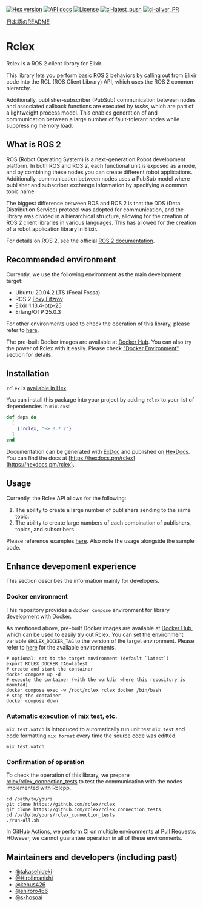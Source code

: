 [![Hex version](https://img.shields.io/hexpm/v/rclex.svg "Hex version")](https://hex.pm/packages/rclex)
[![API docs](https://img.shields.io/hexpm/v/rclex.svg?label=hexdocs "API docs")](https://hexdocs.pm/rclex/readme.html)
[![License](https://img.shields.io/hexpm/l/rclex.svg)](https://github.com/rclex/rclex/blob/main/LICENSE)
[![ci-latest_push](https://github.com/rclex/rclex/actions/workflows/ci_latest.yml/badge.svg)](https://github.com/rclex/rclex/actions/workflows/ci_latest.yml)
[![ci-allver_PR](https://github.com/rclex/rclex/actions/workflows/ci_allver.yml/badge.svg)](https://github.com/rclex/rclex/actions/workflows/ci_allver.yml)

[日本語のREADME](README_ja.md)

# Rclex

Rclex is a ROS 2 client library for Elixir.

This library lets you perform basic ROS 2 behaviors by calling out from Elixir code into the RCL (ROS Client Library) API, which
uses the ROS 2 common hierarchy.

Additionally, publisher-subscriber (PubSub) communication between nodes and associated callback functions are executed by *tasks*,
which are part of a lightweight process model. This enables generation of and communication between a large number of fault-tolerant
nodes while suppressing memory load.

## What is ROS 2

ROS (Robot Operating System) is a next-generation Robot development platform. In both ROS and ROS 2, each functional
unit is exposed as a node, and by combining these nodes you can create different robot applications. Additionally,
communication between nodes uses a PubSub model where publisher and subscriber exchange information by specifying a
common topic name.

The biggest difference between ROS and ROS 2 is that the DDS (Data Distribution Service) protocol was adopted for
communication, and the library was divided in a hierarchical structure, allowing for the creation of ROS 2 client
libraries in various languages. This has allowed for the creation of a robot application library in Elixir.

For details on ROS 2, see the official [ROS 2 documentation](https://index.ros.org/doc/ros2/).

## Recommended environment

Currently, we use the following environment as the main development target:

- Ubuntu 20.04.2 LTS (Focal Fossa)
- ROS 2 [Foxy Fitzroy](https://docs.ros.org/en/foxy/Releases/Release-Foxy-Fitzroy.html)
- Elixir 1.13.4-otp-25
- Erlang/OTP 25.0.3

For other environments used to check the operation of this library,
please refer to [here](https://github.com/rclex/rclex_docker#available-versions-docker-tags).

The pre-built Docker images are available at [Docker Hub](https://hub.docker.com/r/rclex/rclex_docker).
You can also try the power of Rclex with it easily. Please check ["Docker Environment"](#Docker-environment) section for details.

## Installation

`rclex` is [available in Hex](https://hex.pm/docs/publish).

You can install this package into your project
by adding `rclex` to your list of dependencies in `mix.exs`:

```elixir
def deps do
  [
    {:rclex, "~> 0.7.2"}
  ]
end
```

Documentation can be generated with [ExDoc](https://github.com/elixir-lang/ex_doc)
and published on [HexDocs](https://hexdocs.pm).  
You can find the docs at [https://hexdocs.pm/rclex](https://hexdocs.pm/rclex).

## Usage

Currently, the Rclex API allows for the following:

1. The ability to create a large number of publishers sending to the same topic.
2. The ability to create large numbers of each combination of publishers, topics, and subscribers.

Please reference examples [here](https://github.com/rclex/rclex_examples). Also note the usage alongside the sample code.

## Enhance devepoment experience

This section describes the information mainly for developers.

### Docker environment

This repository provides a `docker compose` environment for library development with Docker.

As mentioned above, pre-built Docker images are available at [Docker Hub](https://hub.docker.com/r/rclex/rclex_docker), which can be used to easily try out Rclex.
You can set the environment variable `$RCLEX_DOCKER_TAG` to the version of the target environment. Please refer to [here](https://github.com/rclex/rclex_docker#available-versions-docker-tags) for the available environments.

```
# optional: set to the target environment (default `latest`)
export RCLEX_DOCKER_TAG=latest
# create and start the container
docker compose up -d
# execute the container (with the workdir where this repository is mounted)
docker compose exec -w /root/rclex rclex_docker /bin/bash
# stop the container
docker compose down
```

### Automatic execution of mix test, etc.

`mix test.watch` is introduced to automatically run unit test `mix test` and code formatting `mix format` every time the source code was editted.

```
mix test.watch
```

### Confirmation of operation

To check the operation of this library, we prepare [rclex/rclex_connection_tests](https://github.com/rclex/rclex_connection_tests) to test the communication with the nodes implemented with Rclcpp.

```
cd /path/to/yours
git clone https://github.com/rclex/rclex
git clone https://github.com/rclex/rclex_connection_tests
cd /path/to/yours/rclex_connection_tests
./run-all.sh
```

In [GitHub Actions](https://github.com/rclex/rclex/actions), we perform CI on multiple environments at Pull Requests. HOwever, we cannot guarantee operation in all of these environments.

## Maintainers and developers (including past)

- [@takasehideki](https://github.com/takasehideki)
- [@HiroiImanishi](https://github.com/HiroiImanishi)
- [@kebus426](https://github.com/kebus426)
- [@shiroro466](https://github.com/shiroro466)
- [@s-hosoai](https://github.com/s-hosoai)

